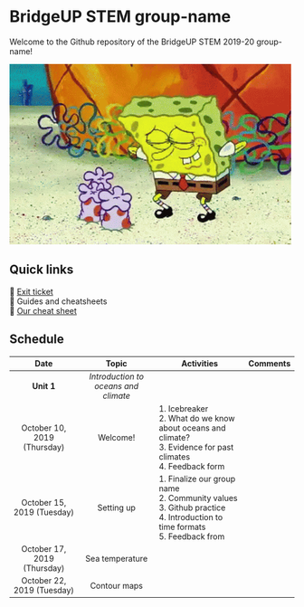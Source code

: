 # BridgeUP STEM group-name
Welcome to the Github repository of the BridgeUP STEM 2019-20 group-name!

![Spongebob gif](misc/spongebob.gif)

## Quick links
:tropical_fish: [Exit ticket](https://docs.google.com/forms/d/e/1FAIpQLSd90pkGmwXXCRB00r7JXDJOwVnI1aWDJmv3f8ZE53DXGqzv4A/viewform) </br>
:tropical_fish: Guides and cheatsheets </br>
:tropical_fish: [Our cheat sheet](https://docs.google.com/document/d/1Vjw3jyR2vp0x1ndLKoTWM8qsxX08SlDU8QEA6yPJHCw/edit?usp=sharing)

## Schedule

| Date | Topic | Activities | Comments |
| :----: | :----: |------------|----------|
|**Unit 1**|*Introduction to oceans and climate*|
|October 10, 2019 (Thursday)| Welcome! |1. Icebreaker </br> 2. What do we know about oceans and climate? </br> 3. Evidence for past climates </br> 4. Feedback form| |
|October 15, 2019 (Tuesday)| Setting up |1. Finalize our group name </br> 2. Community values </br> 3. Github practice </br> 4. Introduction to time formats </br> 5. Feedback from| |
|October 17, 2019 (Thursday)| Sea temperature | | |
|October 22, 2019 (Tuesday)| Contour maps | | |
